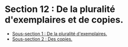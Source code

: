 # Section 12 : De la pluralité d'exemplaires et de copies.

- [Sous-section 1 : De la pluralité d'exemplaires.](sous-section-1)
- [Sous-section 2 : Des copies.](sous-section-2)
